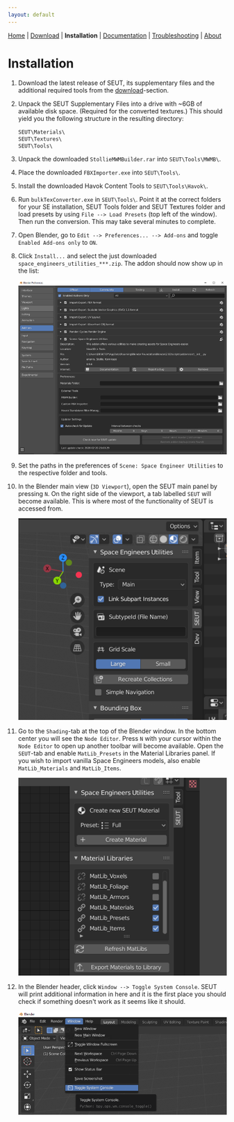 ```yaml
---
layout: default
---
```


[Home](./index.html) | [Download](./download.html) | **Installation** | [Documentation](./documentation.html) | [Troubleshooting](./troubleshooting.html) | [About](./about.html)

# Installation

1. Download the latest release of SEUT, its supplementary files and the additional required tools from the [download](./download.html)-section.

2. Unpack the SEUT Supplementary Files into a drive with ~6GB of available disk space. (Required for the converted textures.) This should yield you the following structure in the resulting directory:

    ```
    SEUT\Materials\
    SEUT\Textures\
    SEUT\Tools\
    ```

3. Unpack the downloaded `StollieMWMBuilder.rar` into `SEUT\Tools\MWMB\`.

4. Place the downloaded `FBXImporter.exe` into `SEUT\Tools\`.

5. Install the downloaded Havok Content Tools to `SEUT\Tools\Havok\`.

6. Run `bulkTexConverter.exe` in `SEUT\Tools\`. Point it at the correct folders for your SE installation, SEUT Tools folder and SEUT Textures folder and load presets by using `File --> Load Presets` (top left of the window). Then run the conversion. This may take several minutes to complete.

7. Open Blender, go to `Edit --> Preferences... --> Add-ons` and toggle `Enabled Add-ons only` to `ON`.

8. Click `Install...` and select the just downloaded `space_engineers_utilities_***.zip`. The addon should now show up in the list:

    ![](./assets/images/installation_4.png)

9. Set the paths in the preferences of `Scene: Space Engineer Utilities` to the respective folder and tools.

10. In the Blender main view (`3D Viewport`), open the SEUT main panel by pressing `N`. On the right side of the viewport, a tab labelled `SEUT` will become available. This is where most of the functionality of SEUT is accessed from.
    
    ![](./assets/images/installation_10.png)

11. Go to the `Shading`-tab at the top of the Blender window. In the bottom center you will see the `Node Editor`. Press `N` with your cursor within the `Node Editor` to open up another toolbar will become available. Open the `SEUT`-tab and enable `MatLib_Presets` in the Material Libraries panel. If you wish to import vanilla Space Engineers models, also enable `MatLib_Materials` and `MatLib_Items`.
    
    ![](./assets/images/installation_11.png)

12. In the Blender header, click `Window --> Toggle System Console`. SEUT will print additional information in here and it is the first place you should check if something doesn't work as it seems like it should.
    
    ![](./assets/images/installation_12.png)